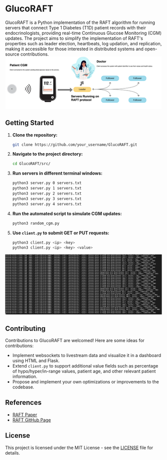 # GlucoRAFT

GlucoRAFT is a Python implementation of the RAFT algorithm for running servers that connect Type 1 Diabetes (T1D) patient records with their endocrinologists, providing real-time Continuous Glucose Monitoring (CGM) updates. The project aims to simplify the implementation of RAFT's properties such as leader election, heartbeats, log updation, and replication, making it accessible for those interested in distributed systems and open-source contributions.
![System Design](res/process.png)

## Getting Started

1. **Clone the repository:**

   ```bash
   git clone https://github.com/your_username/GlucoRAFT.git
   ```

2. **Navigate to the project directory:**

   ```bash
   cd GlucoRAFT/src/
   ```

3. **Run servers in different terminal windows:**

   ```bash
   python3 server.py 0 servers.txt
   python3 server.py 1 servers.txt
   python3 server.py 2 servers.txt
   python3 server.py 3 servers.txt
   python3 server.py 4 servers.txt
   ```

4. **Run the automated script to simulate CGM updates:**

   ```bash
   python3 random_cgm.py
   ```

5. **Use `client.py` to submit GET or PUT requests:**

   ```bash
   python3 client.py <ip> <key>
   python3 client.py <ip> <key> <value>
   ```
![Live Output](res/output.png)
## Contributing

Contributions to GlucoRAFT are welcomed! Here are some ideas for contributions:

- Implement websockets to livestream data and visualize it in a dashboard using HTML and Flask.
- Extend `client.py` to support additional value fields such as percentage of hypo/hyper/in-range values, patient age, and other relevant patient information.
- Propose and implement your own optimizations or improvements to the codebase.

## References

- [RAFT Paper](https://raft.github.io/raft.pdf)
- [RAFT GitHub Page](https://raft.github.io)

## License

This project is licensed under the MIT License - see the [LICENSE](LICENSE) file for details.
